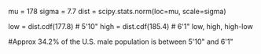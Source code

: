 mu = 178
sigma = 7.7
dist = scipy.stats.norm(loc=mu, scale=sigma)


low = dist.cdf(177.8)    # 5'10"
high = dist.cdf(185.4)   # 6'1"
low, high, high-low

#Approx 34.2% of the U.S. male population is between 5'10" and 6'1"
